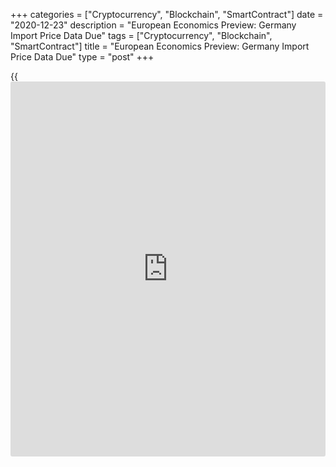 +++
categories = ["Cryptocurrency", "Blockchain", "SmartContract"]
date = "2020-12-23"
description = "European Economics Preview: Germany Import Price Data Due"
tags = ["Cryptocurrency", "Blockchain", "SmartContract"]
title = "European Economics Preview: Germany Import Price Data Due"
type = "post"
+++

{{<iframe id="large-banner" src="https://www.bounty.group/#slide=24.0" width="100%" height="600" scrolling="no" style="border: 0px solid rgb(216, 221, 230); border-radius: 3px;">}}

Import prices from Germany and producer prices from France are due on
Wednesday, headlining a light day for the European economic [news](https://www.letsplayfx.com/blog/forex-news-website/).

At 2.00 am ET, Destatis is slated to issue Germany import price figures
for November. Economists forecast import prices to fall 4 percent
annually, following a 3.9 percent decrease in October.

At 2.45 am ET, the French statistical office Insee publishes producer
prices for November.

At 3.00 am ET, Spain's INE is set to issue revised quarterly national
accounts for the third quarter. According to preliminary estimate, the
[economy][1] had expanded 16.7 percent sequentially.

At 4.00 am ET, Italy's Istat releases [business][2] and consumer
confidence survey results. Economists forecast the business confidence
index to rise to 90.5 in December from 90.2 in November.

In the meantime, unemployment data is due from Poland. The jobless rate
is seen at 6.2 percent in November versus 6.1 percent in October.

For comments and feedback [contact](https://www.playgroundfx.com/contact/): editorial@rtt[news](https://www.letsplayfx.com/blog/forex-news-website/).com

[Economic News][1]

 **What parts of the world are seeing the best (and worst) economic
performances lately? Click[here][3] to check out our [Econ Scorecard][3]
and find out! See up-to-the-moment [ranking](https://www.playgroundfx.com/blog/crypto-exchange-ranking/)s for the best and worst
performers in [GDP][4], [unemployment rate][5], [inflation][3] and much
more.**

   1. www.rtt[news](https://www.letsplayfx.com/blog/forex-news-website/).com/Content/EconomicNews.aspx
   2. www.rtt[news](https://www.letsplayfx.com/blog/forex-news-website/).com/Content/Business.aspx
   3. www.rtt[news](https://www.letsplayfx.com/blog/forex-news-website/).com/economic-scorecard/world-rank/CPI/highest-performance.aspx
   4. www.rtt[news](https://www.letsplayfx.com/blog/forex-news-website/).com/economic-scorecard/world-rank/GDP/highest-performance.aspx
   5. www.rtt[news](https://www.letsplayfx.com/blog/forex-news-website/).com/economic-scorecard/world-rank/unemployment-rate/lowest-performance.aspx
